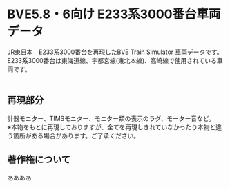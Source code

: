 # BVE5.8・6向け E233系3000番台車両データ

JR東日本　E233系3000番台を再現したBVE Train Simulator 車両データです。<br>
E233系3000番台は東海道線、宇都宮線(東北本線)、高崎線で使用されている車両です。<br><br>

## 再現部分
計器モニター、TIMSモニター、モニター類の表示のラグ、モーター音など。<br>
※本物をもとに再現しておりますが、全てを再現しきれていなかったり本物と違う箇所がある場合があります。ご了承ください。

## 著作権について<br>
ああああ

